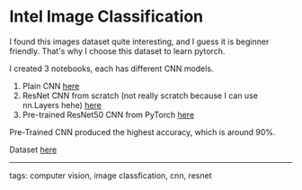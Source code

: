 # Intel Image Classification

I found this images dataset quite interesting, and I guess it is beginner friendly. That's why I choose this dataset to learn pytorch. 

I created 3 notebooks, each has different CNN models.
1. Plain CNN [here](https://www.kaggle.com/code/iqbalpahlevi/plain-cnn)
2. ResNet CNN from scratch (not really scratch because I can use nn.Layers hehe) [here](https://www.kaggle.com/code/iqbalpahlevi/resnet-cnn)
3. Pre-trained ResNet50 CNN from PyTorch [here](https://www.kaggle.com/code/iqbalpahlevi/pre-trained-resnet)

Pre-Trained CNN produced the highest accuracy, which is around 90%. 

Dataset [here](https://www.kaggle.com/datasets/puneet6060/intel-image-classification/data)

---
tags: computer vision, image classfication, cnn, resnet
